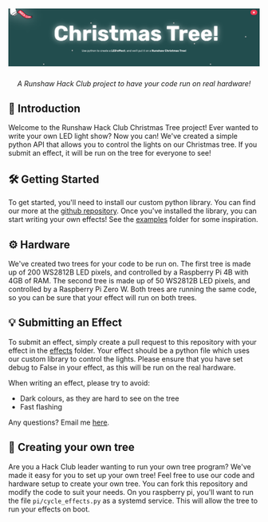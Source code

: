 <h1 align="center">
    <a href="https://runshaw.hackclub.com/christmastree">
    <img src="./image.png">
    </a>
</h1>

<p align="center">
    <i align="center">A Runshaw Hack Club project to have your code run on real hardware!</i>
</p>

## 📝 Introduction

Welcome to the Runshaw Hack Club Christmas Tree project! Ever wanted to write your own LED light show? Now you can! We've created a simple python API that allows you to control the lights on our Christmas tree. If you submit an effect, it will be run on the tree for everyone to see!

## 🛠️ Getting Started

To get started, you'll need to install our custom python library. You can find our more at the [github repository](https://github.com/Runshaw-Hack-Club/Christmas-Tree-API). Once you've installed the library, you can start writing your own effects! See the [examples](./examples) folder for some inspiration.


## ⚙️ Hardware

We've created two trees for your code to be run on. The first tree is made up of 200 WS2812B LED pixels, and controlled by a Raspberry Pi 4B with 4GB of RAM. The second tree is made up of 50 WS2812B LED pixels, and controlled by a Raspberry Pi Zero W. Both trees are running the same code, so you can be sure that your effect will run on both trees.

## 💡 Submitting an Effect

To submit an effect, simply create a pull request to this repository with your effect in the [effects](./effects) folder. Your effect should be a python file which uses our custom library to control the lights. Please ensure that you have set debug to False in your effect, as this will be run on the real hardware.

When writing an effect, please try to avoid:
- Dark colours, as they are hard to see on the tree
- Fast flashing

Any questions? Email me [here](mailto:hi@danieldb.uk). 

## 🎄 Creating your own tree

Are you a Hack Club leader wanting to run your own tree program? We've made it easy for you to set up your own tree! Feel free to use our code and hardware setup to create your own tree. You can fork this repository and modify the code to suit your needs. On you raspberry pi, you'll want to run the file `pi/cycle_effects.py` as a systemd service. This will allow the tree to run your effects on boot.
